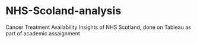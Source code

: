 # NHS-Scoland-analysis
Cancer Treatment Availability Insights of NHS Scotland, done on Tableau as part of academic assaignment 
